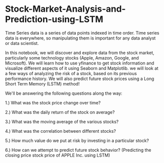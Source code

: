 # Stock-Market-Analysis-and-Prediction-using-LSTM
Time Series data is a series of data points indexed in time order. Time series data is everywhere, so manipulating them is important for any data analyst or data scientist.

In this notebook, we will discover and explore data from the stock market, particularly some technology stocks (Apple, Amazon, Google, and Microsoft). We will learn how to use yfinance to get stock information and visualize different aspects of it using Seaborn and Matplotlib. we will look at a few ways of analyzing the risk of a stock, based on its previous performance history. We will also predict future stock prices using a Long Short Term Memory (LSTM) method!

We'll be answering the following questions along the way:

1.) What was the stock price change over time?

2.) What was the daily return of the stock on average?

3.) What was the moving average of the various stocks?

4.) What was the correlation between different stocks?

5.) How much value do we put at risk by investing in a particular stock?

6.) How can we attempt to predict future stock behavior? (Predicting the closing price stock price of APPLE Inc. using LSTM)
